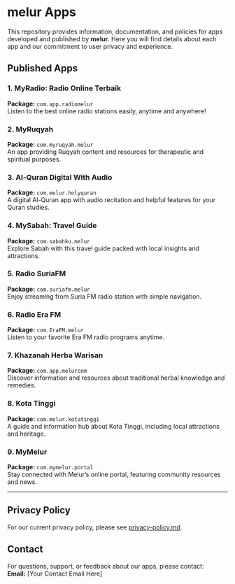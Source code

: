 # melur Apps

This repository provides information, documentation, and policies for apps developed and published by **melur**. Here you will find details about each app and our commitment to user privacy and experience.

## Published Apps

### 1. MyRadio: Radio Online Terbaik
**Package:** `com.app.radiomelur`  
Listen to the best online radio stations easily, anytime and anywhere!

### 2. MyRuqyah
**Package:** `com.myruqyah.melur`  
An app providing Ruqyah content and resources for therapeutic and spiritual purposes.

### 3. Al-Quran Digital With Audio
**Package:** `com.melur.holyquran`  
A digital Al-Quran app with audio recitation and helpful features for your Quran studies.

### 4. MySabah: Travel Guide
**Package:** `com.sabahku.melur`  
Explore Sabah with this travel guide packed with local insights and attractions.

### 5. Radio SuriaFM
**Package:** `com.suriafm.melur`  
Enjoy streaming from Suria FM radio station with simple navigation.

### 6. Radio Era FM
**Package:** `com.EraFM.melur`  
Listen to your favorite Era FM radio programs anytime.

### 7. Khazanah Herba Warisan
**Package:** `com.app.melurcom`  
Discover information and resources about traditional herbal knowledge and remedies.

### 8. Kota Tinggi
**Package:** `com.melur.kotatinggi`  
A guide and information hub about Kota Tinggi, including local attractions and heritage.

### 9. MyMelur
**Package:** `com.mymelur.portal`  
Stay connected with Melur’s online portal, featuring community resources and news.

---

## Privacy Policy

For our current privacy policy, please see [privacy-policy.md](privacy-policy.md).

## Contact

For questions, support, or feedback about our apps, please contact:  
**Email:** [Your Contact Email Here]
